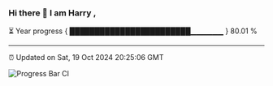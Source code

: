 ### Hi there 👋 I am Harry , 

⏳ Year progress { ████████████████████████▁▁▁▁▁▁ } 80.01 %

---

⏰ Updated on Sat, 19 Oct 2024 20:25:06 GMT

![Progress Bar CI](https://github.com/duykhang68/duykhang68/workflows/Progress%20Bar%20CI/badge.svg)
